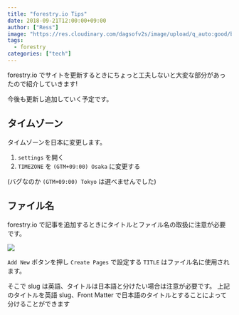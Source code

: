 ```yaml
---
title: "forestry.io Tips"
date: 2018-09-21T12:00:00+09:00
author: ["Ress"]
image: "https://res.cloudinary.com/dagsofv2s/image/upload/q_auto:good/blog/post/forestry/thumbnail.png"
tags:
  - forestry
categories: ["tech"]
---
```

forestry.io でサイトを更新するときにちょっと工夫しないと大変な部分があったので紹介していきます!

今後も更新し追加していく予定です。

## タイムゾーン

タイムゾーンを日本に変更します。

1. `settings` を開く
1. `TIMEZONE` を `(GTM+09:00) Osaka` に変更する

(バグなのか `(GTM+09:00) Tokyo` は選べませんでした)

## ファイル名

forestry.io で記事を追加するときにタイトルとファイル名の取扱に注意が必要です。

![](https://res.cloudinary.com/dagsofv2s/image/upload/f_auto,q_auto:good/blog/post/forestry/1)

`Add New` ボタンを押し `Create Pages` で設定する `TITLE` はファイル名に使用されます。

そこで slug は英語、タイトルは日本語と分けたい場合は注意が必要です。
上記のタイトルを英語 slug、Front Matter で日本語のタイトルとすることによって分けることができます
